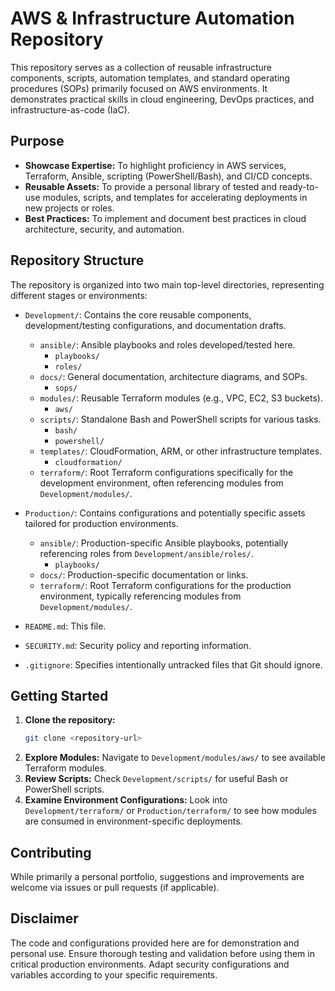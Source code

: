 # AWS & Infrastructure Automation Repository

This repository serves as a collection of reusable infrastructure components, scripts, automation templates, and standard operating procedures (SOPs) primarily focused on AWS environments. It demonstrates practical skills in cloud engineering, DevOps practices, and infrastructure-as-code (IaC).

## Purpose

*   **Showcase Expertise:** To highlight proficiency in AWS services, Terraform, Ansible, scripting (PowerShell/Bash), and CI/CD concepts.
*   **Reusable Assets:** To provide a personal library of tested and ready-to-use modules, scripts, and templates for accelerating deployments in new projects or roles.
*   **Best Practices:** To implement and document best practices in cloud architecture, security, and automation.

## Repository Structure

The repository is organized into two main top-level directories, representing different stages or environments:

*   `Development/`: Contains the core reusable components, development/testing configurations, and documentation drafts.
    *   `ansible/`: Ansible playbooks and roles developed/tested here.
        *   `playbooks/`
        *   `roles/`
    *   `docs/`: General documentation, architecture diagrams, and SOPs.
        *   `sops/`
    *   `modules/`: Reusable Terraform modules (e.g., VPC, EC2, S3 buckets).
        *   `aws/`
    *   `scripts/`: Standalone Bash and PowerShell scripts for various tasks.
        *   `bash/`
        *   `powershell/`
    *   `templates/`: CloudFormation, ARM, or other infrastructure templates.
        *   `cloudformation/`
    *   `terraform/`: Root Terraform configurations specifically for the development environment, often referencing modules from `Development/modules/`.
*   `Production/`: Contains configurations and potentially specific assets tailored for production environments.
    *   `ansible/`: Production-specific Ansible playbooks, potentially referencing roles from `Development/ansible/roles/`.
        *   `playbooks/`
    *   `docs/`: Production-specific documentation or links.
    *   `terraform/`: Root Terraform configurations for the production environment, typically referencing modules from `Development/modules/`.

*   `README.md`: This file.
*   `SECURITY.md`: Security policy and reporting information.
*   `.gitignore`: Specifies intentionally untracked files that Git should ignore.

## Getting Started

1.  **Clone the repository:**
    ```bash
    git clone <repository-url>
    ```
2.  **Explore Modules:** Navigate to `Development/modules/aws/` to see available Terraform modules.
3.  **Review Scripts:** Check `Development/scripts/` for useful Bash or PowerShell scripts.
4.  **Examine Environment Configurations:** Look into `Development/terraform/` or `Production/terraform/` to see how modules are consumed in environment-specific deployments.

## Contributing

While primarily a personal portfolio, suggestions and improvements are welcome via issues or pull requests (if applicable).

## Disclaimer

The code and configurations provided here are for demonstration and personal use. Ensure thorough testing and validation before using them in critical production environments. Adapt security configurations and variables according to your specific requirements.
